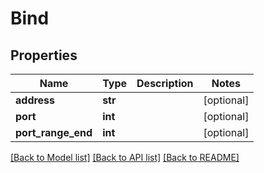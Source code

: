 # Bind

## Properties
Name | Type | Description | Notes
------------ | ------------- | ------------- | -------------
**address** | **str** |  | [optional] 
**port** | **int** |  | [optional] 
**port_range_end** | **int** |  | [optional] 

[[Back to Model list]](../README.md#documentation-for-models) [[Back to API list]](../README.md#documentation-for-api-endpoints) [[Back to README]](../README.md)

